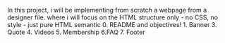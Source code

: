 In this project, i  will be  implementing  from scratch a webpage from a designer file. where
i will focus on the HTML structure only - no CSS, no style - just pure HTML semantic
      0. README and objectives!
      1. Banner
      3. Quote
      4. Videos
      5. Membership
      6.FAQ
      7. Footer
      
    
